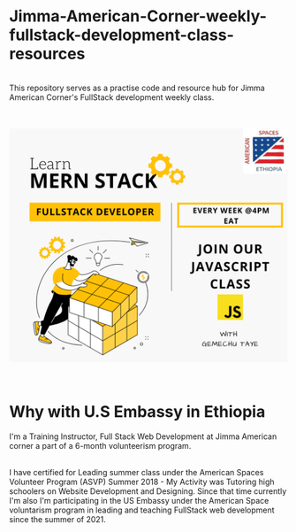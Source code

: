 # Jimma-American-Corner-weekly-fullstack-development-class-resources
</br>
This repository serves as a practise code and resource hub for Jimma American Corner's FullStack development weekly class.

</br>
</br>
</br>

![This is an image](https://github.com/Gemechu-Taye/Jimma-American-Corner-weekly-fullstack-development-class-resources/blob/main/JAC-FULLSTACKC-CLASS-POSTER.png)

</br>

# Why with U.S Embassy in Ethiopia 
I'm a Training Instructor, Full Stack Web Development at Jimma American corner a part of a 6-month volunteerism program.

</br>
I have certified for Leading summer class under the American Spaces Volunteer Program (ASVP) Summer 2018 - My Activity was Tutoring high schoolers on Website Development and Designing. Since that time currently I'm also I'm participating in the US Embassy under the American Space voluntarism program in leading and teaching FullStack web development since the summer of 2021.


